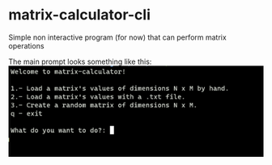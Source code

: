 # matrix-calculator-cli
Simple non interactive program (for now) that can perform matrix operations 

The main prompt looks something like this:
![alt text](https://github.com/klewer-martin/matrix-calculator-cli/blob/main/matrix-calculator.png?raw=true)
